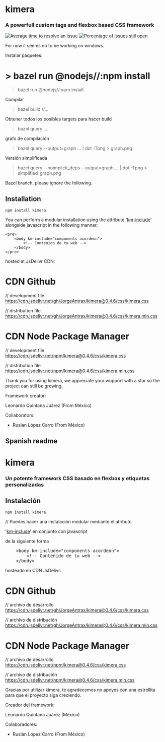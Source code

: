 # kimera
### A powerfull custom tags and flexbox based CSS framework
[![Average time to resolve an issue](http://isitmaintained.com/badge/resolution/JorgeAntrax/kimera.svg)](http://isitmaintained.com/project/JorgeAntrax/kimera "Average time to resolve an issue")
[![Percentage of issues still open](http://isitmaintained.com/badge/open/JorgeAntrax/kimera.svg)](http://isitmaintained.com/project/JorgeAntrax/kimera "Percentage of issues still open")

For now it seems no to be working on windows.

Instalar paquetes:
# > bazel run @nodejs//:npm install
> bazel run  @nodejs//:yarn install

Compilar
> bazel build //...

Obtener todos los posibles targets para hacer build
> bazel query ...

grafo de compilación
> bazel query --output=graph ... | dot -Tpng > graph.png

Versión simplificada

> bazel query --noimplicit_deps --output=graph  ... | dot -Tpng > simplified_graph.png

Bazel branch, please ignore the following.

Installation
----

    npm install kimera

You can perform a modular installation using the attribute '<a href="http://kimera.comli.com">km-include</a>' alongside javascript in the following manner:

    <pre>
    	<body km-include="components acordeon">
	    	<!-- Contenido de tu web -->
	    </body>
    </pre>


hosted at JsDelivr CDN:

# CDN Github

// development file
https://cdn.jsdelivr.net/gh/JorgeAntrax/kimera@0.4.6/css/kimera.css

// distribution file
https://cdn.jsdelivr.net/gh/JorgeAntrax/kimera@0.4.6/css/kimera.min.css

# CDN Node Package Manager

// development file
https://cdn.jsdelivr.net/npm/kimera@0.4.6/css/kimera.css

// distribution file
https://cdn.jsdelivr.net/npm/kimera@0.4.6/css/kimera.min.css

Thank you for using kimera, we appreciate your wupport with a star so the project can still be growing.

Framework creator:

Leonardo Quintana Juárez  (From México)

Collaborators:

* Ruslan López Carro (From México)


Spanish readme
--

# kimera
### Un potente framework CSS basado en flexbox y etiquetas personalizadas

Instalación
----

    npm install kimera

// Puedes hacer una instalación módular mediante el atributo

'<a href="http://kimera.comli.com">km-include</a>' en conjunto con javascript

de la siguiente forma
<pre>
	&ltbody km-include="components acordeon"&gt
		&lt!-- Contenido de tu web --&gt
	&lt/body&gt
</pre>


hosteado en CDN JsDelivr:

# CDN Github

// archivo de desarrollo
https://cdn.jsdelivr.net/gh/JorgeAntrax/kimera@0.4.6/css/kimera.css

// archivo de distribución
https://cdn.jsdelivr.net/gh/JorgeAntrax/kimera@0.4.6/css/kimera.min.css

# CDN Node Package Manager

// archivo de desarrollo
https://cdn.jsdelivr.net/npm/kimera@0.4.6/css/kimera.css

// archivo de distribución
https://cdn.jsdelivr.net/npm/kimera@0.4.6/css/kimera.min.css

Gracias por utilizar kimera, te agradecemos no apoyes con una estrellita
para que el proyecto siga creciendo.

Creador del framework:

Leonardo Quintana Juárez  (México)

Colaboradores:

* Ruslan López Carro (From México)
